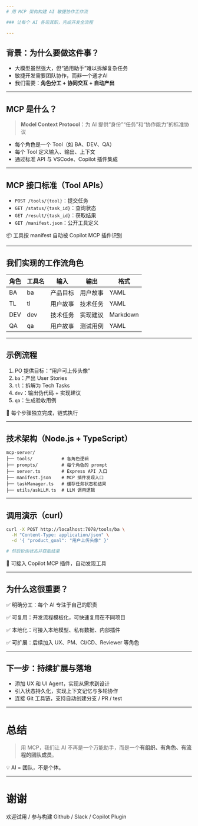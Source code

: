 ```yaml
---
# 用 MCP 架构构建 AI 敏捷协作工作流

### 让每个 AI 各司其职，完成开发全流程

---
```


## 背景：为什么要做这件事？

- 大模型虽然强大，但“通用助手”难以拆解复杂任务
- 敏捷开发需要团队协作，而非一个通才AI
- 我们需要：**角色分工 + 协同交互 + 自动产出**

---

## MCP 是什么？

> **Model Context Protocol**：为 AI 提供“身份”“任务”和“协作能力”的标准协议

- 每个角色是一个 Tool（如 BA、DEV、QA）
- 每个 Tool 定义输入、输出、上下文
- 通过标准 API 与 VSCode、Copilot 插件集成

---

## MCP 接口标准（Tool APIs）

- `POST /tools/{tool}`：提交任务
- `GET /status/{task_id}`：查询状态
- `GET /result/{task_id}`：获取结果
- `GET /manifest.json`：公开工具定义

📦 工具按 manifest 自动被 Copilot MCP 插件识别

---

## 我们实现的工作流角色

| 角色 | 工具名 | 输入 | 输出 | 格式 |
|------|--------|------|------|------|
| BA   | ba     | 产品目标 | 用户故事 | YAML |
| TL   | tl     | 用户故事 | 技术任务 | YAML |
| DEV  | dev    | 技术任务 | 实现建议 | Markdown |
| QA   | qa     | 用户故事 | 测试用例 | YAML |

---

## 示例流程

1. PO 提供目标：“用户可上传头像”
2. `ba`：产出 User Stories
3. `tl`：拆解为 Tech Tasks
4. `dev`：输出伪代码 + 实现建议
5. `qa`：生成验收用例

🧠 每个步骤独立完成，链式执行

---

## 技术架构（Node.js + TypeScript）

```
mcp-server/
├── tools/           # 各角色逻辑
├── prompts/         # 每个角色的 prompt
├── server.ts        # Express API 入口
├── manifest.json    # MCP 插件发现入口
├── taskManager.ts   # 缓存任务状态和结果
├── utils/askLLM.ts  # LLM 调用逻辑
```

---

## 调用演示（curl）

```bash
curl -X POST http://localhost:7078/tools/ba \
  -H "Content-Type: application/json" \
  -d '{ "product_goal": "用户上传头像" }'

# 然后轮询状态并获取结果
```

🔌 可接入 Copilot MCP 插件，自动发现工具

---

## 为什么这很重要？

✅ 明确分工：每个 AI 专注于自己的职责

✅ 可复用：开发流程模板化，可快速复用在不同项目

✅ 本地化：可接入本地模型、私有数据、内部插件

✅ 可扩展：后续加入 UX、PM、CI/CD、Reviewer 等角色

---

## 下一步：持续扩展与落地

- 添加 UX 和 UI Agent，实现从需求到设计
- 引入状态持久化，实现上下文记忆与多轮协作
- 连接 Git 工具链，支持自动创建分支 / PR / test

---

# 总结

> 用 MCP，我们让 AI 不再是一个万能助手，而是一个**有组织、有角色、有流程的团队成员**。

💡 AI = 团队，不是个体。

---

# 谢谢

欢迎试用 / 参与构建
Github / Slack / Copilot Plugin
